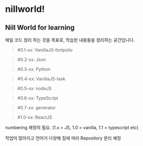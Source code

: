 # nillworld!

## Nill World for learning

매일 코드 정리 하는 것을 목표로, 학습한 내용들을 정리하는 공간입니다.

> #0.1-xx: VanillaJS-fortpolio

> #0.2-xx: Json

> #0.3-xx: Python

> #0.4-xx: VanillaJS-task

> #0.5-xx: nodeJS

> #0.6-xx: TypeScript

> #0.7-xx: generator

> #1.0-xx: ReactJS

numbering 재정의 필요.
(1.x = JS, 1.0 = vanilla, 1.1 = typescript etc)

작업이 많아지고 언어가 다양해 짐에 따라 Repository 분리 예정

